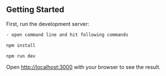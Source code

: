 
## Getting Started

First, run the development server:

```bash
- open command line and hit following commands

npm install

npm run dev

```

Open [http://localhost:3000](http://localhost:3000) with your browser to see the result.

